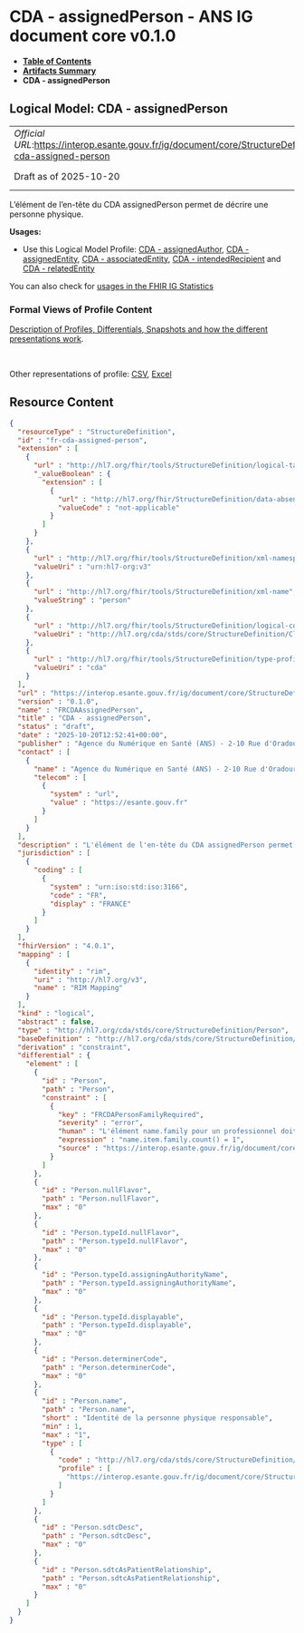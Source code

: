 # CDA - assignedPerson - ANS IG document core v0.1.0

* [**Table of Contents**](toc.md)
* [**Artifacts Summary**](artifacts.md)
* **CDA - assignedPerson**

## Logical Model: CDA - assignedPerson 

| | |
| :--- | :--- |
| *Official URL*:https://interop.esante.gouv.fr/ig/document/core/StructureDefinition/fr-cda-assigned-person | *Version*:0.1.0 |
| Draft as of 2025-10-20 | *Computable Name*:FRCDAAssignedPerson |

 
L’élément de l’en-tête du CDA assignedPerson permet de décrire une personne physique. 

**Usages:**

* Use this Logical Model Profile: [CDA - assignedAuthor](StructureDefinition-fr-cda-assigned-author.md), [CDA - assignedEntity](StructureDefinition-fr-cda-assigned-entity.md), [CDA - associatedEntity](StructureDefinition-fr-cda-associated-entity.md), [CDA - intendedRecipient](StructureDefinition-fr-cda-intended-recipient.md) and [CDA - relatedEntity](StructureDefinition-fr-cda-related-entity.md)

You can also check for [usages in the FHIR IG Statistics](https://packages2.fhir.org/xig/ans.document.fr.core|current/StructureDefinition/fr-cda-assigned-person)

### Formal Views of Profile Content

 [Description of Profiles, Differentials, Snapshots and how the different presentations work](http://build.fhir.org/ig/FHIR/ig-guidance/readingIgs.html#structure-definitions). 

 

Other representations of profile: [CSV](StructureDefinition-fr-cda-assigned-person.csv), [Excel](StructureDefinition-fr-cda-assigned-person.xlsx) 



## Resource Content

```json
{
  "resourceType" : "StructureDefinition",
  "id" : "fr-cda-assigned-person",
  "extension" : [
    {
      "url" : "http://hl7.org/fhir/tools/StructureDefinition/logical-target",
      "_valueBoolean" : {
        "extension" : [
          {
            "url" : "http://hl7.org/fhir/StructureDefinition/data-absent-reason",
            "valueCode" : "not-applicable"
          }
        ]
      }
    },
    {
      "url" : "http://hl7.org/fhir/tools/StructureDefinition/xml-namespace",
      "valueUri" : "urn:hl7-org:v3"
    },
    {
      "url" : "http://hl7.org/fhir/tools/StructureDefinition/xml-name",
      "valueString" : "person"
    },
    {
      "url" : "http://hl7.org/fhir/tools/StructureDefinition/logical-container",
      "valueUri" : "http://hl7.org/cda/stds/core/StructureDefinition/ClinicalDocument"
    },
    {
      "url" : "http://hl7.org/fhir/tools/StructureDefinition/type-profile-style",
      "valueUri" : "cda"
    }
  ],
  "url" : "https://interop.esante.gouv.fr/ig/document/core/StructureDefinition/fr-cda-assigned-person",
  "version" : "0.1.0",
  "name" : "FRCDAAssignedPerson",
  "title" : "CDA - assignedPerson",
  "status" : "draft",
  "date" : "2025-10-20T12:52:41+00:00",
  "publisher" : "Agence du Numérique en Santé (ANS) - 2-10 Rue d'Oradour-sur-Glane, 75015 Paris",
  "contact" : [
    {
      "name" : "Agence du Numérique en Santé (ANS) - 2-10 Rue d'Oradour-sur-Glane, 75015 Paris",
      "telecom" : [
        {
          "system" : "url",
          "value" : "https://esante.gouv.fr"
        }
      ]
    }
  ],
  "description" : "L'élément de l'en-tête du CDA assignedPerson permet de décrire une personne physique.",
  "jurisdiction" : [
    {
      "coding" : [
        {
          "system" : "urn:iso:std:iso:3166",
          "code" : "FR",
          "display" : "FRANCE"
        }
      ]
    }
  ],
  "fhirVersion" : "4.0.1",
  "mapping" : [
    {
      "identity" : "rim",
      "uri" : "http://hl7.org/v3",
      "name" : "RIM Mapping"
    }
  ],
  "kind" : "logical",
  "abstract" : false,
  "type" : "http://hl7.org/cda/stds/core/StructureDefinition/Person",
  "baseDefinition" : "http://hl7.org/cda/stds/core/StructureDefinition/Person",
  "derivation" : "constraint",
  "differential" : {
    "element" : [
      {
        "id" : "Person",
        "path" : "Person",
        "constraint" : [
          {
            "key" : "FRCDAPersonFamilyRequired",
            "severity" : "error",
            "human" : "L'élément name.family pour un professionnel doit être présent au moins une fois pour identifier la personne.",
            "expression" : "name.item.family.count() = 1",
            "source" : "https://interop.esante.gouv.fr/ig/document/core/StructureDefinition/fr-cda-assigned-person"
          }
        ]
      },
      {
        "id" : "Person.nullFlavor",
        "path" : "Person.nullFlavor",
        "max" : "0"
      },
      {
        "id" : "Person.typeId.nullFlavor",
        "path" : "Person.typeId.nullFlavor",
        "max" : "0"
      },
      {
        "id" : "Person.typeId.assigningAuthorityName",
        "path" : "Person.typeId.assigningAuthorityName",
        "max" : "0"
      },
      {
        "id" : "Person.typeId.displayable",
        "path" : "Person.typeId.displayable",
        "max" : "0"
      },
      {
        "id" : "Person.determinerCode",
        "path" : "Person.determinerCode",
        "max" : "0"
      },
      {
        "id" : "Person.name",
        "path" : "Person.name",
        "short" : "Identité de la personne physique responsable",
        "min" : 1,
        "max" : "1",
        "type" : [
          {
            "code" : "http://hl7.org/cda/stds/core/StructureDefinition/PN",
            "profile" : [
              "https://interop.esante.gouv.fr/ig/document/core/StructureDefinition/fr-cda-name"
            ]
          }
        ]
      },
      {
        "id" : "Person.sdtcDesc",
        "path" : "Person.sdtcDesc",
        "max" : "0"
      },
      {
        "id" : "Person.sdtcAsPatientRelationship",
        "path" : "Person.sdtcAsPatientRelationship",
        "max" : "0"
      }
    ]
  }
}

```
